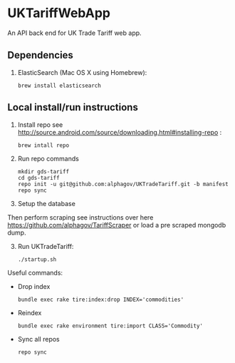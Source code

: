 # UKTariffWebApp

An API back end for UK Trade Tariff web app.

## Dependencies

1. ElasticSearch (Mac OS X using Homebrew):

    ```
    brew install elasticsearch
    ```

## Local install/run instructions

1. Install repo see http://source.android.com/source/downloading.html#installing-repo :
    
    ```
    brew intall repo 
    ```

2. Run repo commands

    ```
    mkdir gds-tariff
    cd gds-tariff
    repo init -u git@github.com:alphagov/UKTradeTariff.git -b manifest
    repo sync
    ```

2. Setup the database

Then perform scraping see instructions over here https://github.com/alphagov/TariffScraper or load a pre scraped mongodb dump.

3. Run UKTradeTariff:

    ```
    ./startup.sh
    ```

Useful commands:

* Drop index

    ```
    bundle exec rake tire:index:drop INDEX='commodities'
    ```

* Reindex

    ```
    bundle exec rake environment tire:import CLASS='Commodity'
    ```

* Sync all repos

    ```
    repo sync
    ```
